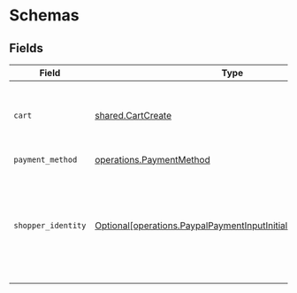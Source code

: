 # Schemas


## Fields

| Field                                                                                                                                      | Type                                                                                                                                       | Required                                                                                                                                   | Description                                                                                                                                |
| ------------------------------------------------------------------------------------------------------------------------------------------ | ------------------------------------------------------------------------------------------------------------------------------------------ | ------------------------------------------------------------------------------------------------------------------------------------------ | ------------------------------------------------------------------------------------------------------------------------------------------ |
| `cart`                                                                                                                                     | [shared.CartCreate](../../models/shared/cartcreate.md)                                                                                     | :heavy_check_mark:                                                                                                                         | The details of the cart being purchased with this payment.                                                                                 |
| `payment_method`                                                                                                                           | [operations.PaymentMethod](../../models/operations/paymentmethod.md)                                                                       | :heavy_check_mark:                                                                                                                         | N/A                                                                                                                                        |
| `shopper_identity`                                                                                                                         | [Optional[operations.PaypalPaymentInputInitializeShopperIdentity]](../../models/operations/paypalpaymentinputinitializeshopperidentity.md) | :heavy_minus_sign:                                                                                                                         | Identification information for the Shopper. This is only required when creating a new Bolt account.                                        |